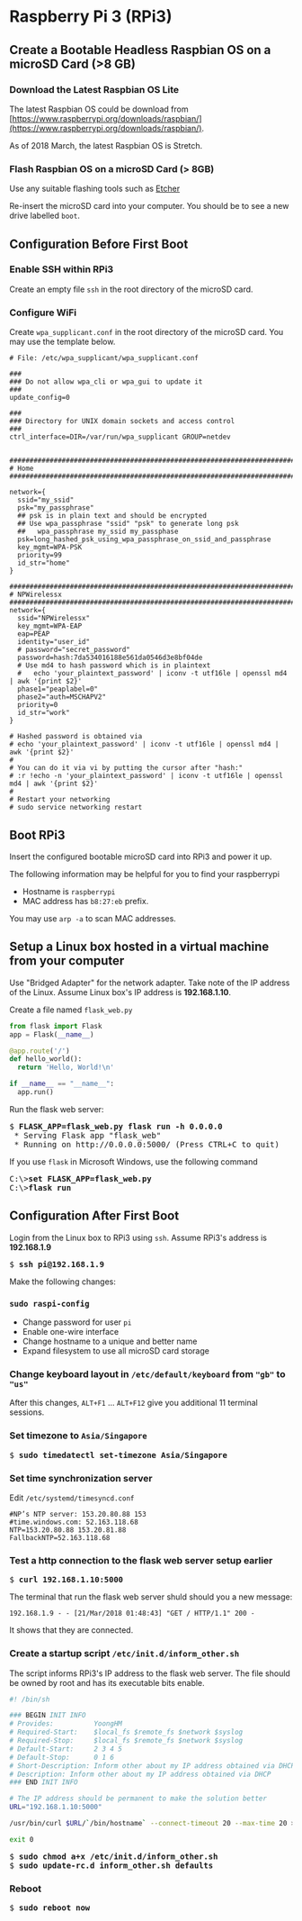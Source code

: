 # Raspberry Pi 3 (RPi3)

## Create a Bootable Headless Raspbian OS on a microSD Card (>8 GB)

### Download the Latest Raspbian OS Lite

The latest Raspbian OS could be download from [https://www.raspberrypi.org/downloads/raspbian/](https://www.raspberrypi.org/downloads/raspbian/).

As of 2018 March, the latest Raspbian OS is Stretch.

### Flash Raspbian OS on a microSD Card (> 8GB)

Use any suitable flashing tools such as [Etcher](https://etcher.io/)

Re-insert the microSD card into your computer.  You should be to see a new drive labelled `boot`.

## Configuration Before First Boot

### Enable SSH within RPi3

Create an empty file `ssh` in the root directory of the microSD card.

### Configure WiFi

Create `wpa_supplicant.conf` in the root directory of the microSD card.
You may use the template below.

```
# File: /etc/wpa_supplicant/wpa_supplicant.conf

###
### Do not allow wpa_cli or wpa_gui to update it
###
update_config=0

###
### Directory for UNIX domain sockets and access control
###
ctrl_interface=DIR=/var/run/wpa_supplicant GROUP=netdev


#######################################################################
# Home
#######################################################################

network={
  ssid="my_ssid"
  psk="my_passphrase"
  ## psk is in plain text and should be encrypted
  ## Use wpa_passphrase "ssid" "psk" to generate long psk
  ##   wpa_passphrase my_ssid my_passphase
  psk=long_hashed_psk_using_wpa_passphrase_on_ssid_and_passphrase
  key_mgmt=WPA-PSK
  priority=99
  id_str="home"
}

#######################################################################
# NPWirelessx
#######################################################################
network={
  ssid="NPWirelessx"
  key_mgmt=WPA-EAP
  eap=PEAP
  identity="user_id"
  # password="secret_password"
  password=hash:7da534016188e561da0546d3e8bf04de
  # Use md4 to hash password which is in plaintext
  #   echo 'your_plaintext_password' | iconv -t utf16le | openssl md4 | awk '{print $2}'
  phase1="peaplabel=0"
  phase2="auth=MSCHAPV2"
  priority=0
  id_str="work"
}

# Hashed password is obtained via
# echo 'your_plaintext_password' | iconv -t utf16le | openssl md4 | awk '{print $2}'
#
# You can do it via vi by putting the cursor after "hash:"
# :r !echo -n 'your_plaintext_password' | iconv -t utf16le | openssl md4 | awk '{print $2}'
#
# Restart your networking
# sudo service networking restart
```

## Boot RPi3

Insert the configured bootable microSD card into RPi3 and power it up.

The following information may be helpful for you to find your raspberrypi

- Hostname is `raspberrypi`
- MAC address has `b8:27:eb` prefix.

You may use `arp -a` to scan MAC addresses.

## Setup a Linux box hosted in a virtual machine from your computer

Use "Bridged Adapter" for the network adapter.  Take note of the IP address of the Linux.
Assume Linux box's IP address is **192.168.1.10**.

Create a file named `flask_web.py`

```python
from flask import Flask
app = Flask(__name__)

@app.route('/')
def hello_world():
  return 'Hello, World!\n'

if __name__ == "__name__":
  app.run()
```

Run the flask web server:

<pre>
$ <b>FLASK_APP=flask_web.py flask run -h 0.0.0.0</b>
 * Serving Flask app "flask_web"
 * Running on http://0.0.0.0:5000/ (Press CTRL+C to quit)
</pre>

If you use `flask` in Microsoft Windows, use the following command
<pre>
C:\><b>set FLASK_APP=flask_web.py</b>
C:\><b>flask run</b>
</pre>

## Configuration After First Boot

Login from the Linux box to RPi3 using `ssh`.  Assume RPi3's address is **192.168.1.9**

<pre>
$ <b>ssh pi@192.168.1.9</b>
</pre>

Make the following changes:

###  `sudo raspi-config`

- Change password for user `pi`
- Enable one-wire interface
- Change hostname to a unique and better name
- Expand filesystem to use all microSD card storage

### Change keyboard layout in `/etc/default/keyboard` from `"gb"` to `"us"`

After this changes, `ALT+F1` ... `ALT+F12` give you additional 11 terminal sessions.

### Set timezone to `Asia/Singapore`

<pre>
$ <b>sudo timedatectl set-timezone Asia/Singapore</b>
</pre>

### Set time synchronization server

Edit `/etc/systemd/timesyncd.conf`

```
#NP’s NTP server: 153.20.80.88 153
#time.windows.com: 52.163.118.68
NTP=153.20.80.88 153.20.81.88
FallbackNTP=52.163.118.68
```

### Test a http connection to the flask web server setup earlier

<pre>
$ <b>curl 192.168.1.10:5000</b>
</pre>

The terminal that run the flask web server shuld should you a new message:

```
192.168.1.9 - - [21/Mar/2018 01:48:43] "GET / HTTP/1.1" 200 -
```

It shows that they are connected.

### Create a startup script `/etc/init.d/inform_other.sh`

The script informs RPi3's IP address to the flask web server. The file should be owned by root and has its executable bits enable.


```bash
#! /bin/sh

### BEGIN INIT INFO
# Provides:          YoongHM
# Required-Start:    $local_fs $remote_fs $network $syslog
# Required-Stop:     $local_fs $remote_fs $network $syslog
# Default-Start:     2 3 4 5
# Default-Stop:      0 1 6
# Short-Description: Inform other about my IP address obtained via DHCP
# Description: Inform other about my IP address obtained via DHCP
### END INIT INFO

# The IP address should be permanent to make the solution better
URL="192.168.1.10:5000"

/usr/bin/curl $URL/`/bin/hostname` --connect-timeout 20 --max-time 20 > /dev/null 2>&1

exit 0
```

<pre>
$ <b>sudo chmod a+x /etc/init.d/inform_other.sh</b>
$ <b>sudo update-rc.d inform_other.sh defaults</b>
</pre>

### Reboot

<pre>
$ <b>sudo reboot now</b>
</pre>

